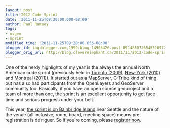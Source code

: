 ```yaml
---
layout: post
title: 2012 Code Sprint
date: '2011-11-25T09:20:00.000-08:00'
author: Paul Ramsey
tags:
- osgeo
- sprint
modified_time: '2011-11-25T09:20:00.056-08:00'
blogger_id: tag:blogger.com,1999:blog-14903426.post-8914858726545510972
blogger_orig_url: http://blog.cleverelephant.ca/2011/11/2012-code-sprint.html
---
```


One of the nerdy highlights of my year is the always the annual North American code sprint (previously held in [Toronto (2009)](http://wiki.osgeo.org/wiki/Toronto_Code_Sprint_2009#Recaps), [New-York (2010)](http://wiki.osgeo.org/wiki/New_York_Code_Sprint_2010#Recaps) and [Montreal (2011)](http://wiki.osgeo.org/wiki/Montreal_Code_Sprint_2011#Announcements.2C_News.2C_Recaps)). It started out as a MapServer, C-Tribe kind of thing, but has also had participants from the OpenLayers and GeoServer community too. Basically, if you have an open source geoproject and a team of more than one, the sprint is an excellent opportunity to get face time and serious progress under your belt.

This year, [the sprint is on Bainbridge Island](http://wiki.osgeo.org/wiki/IslandWood_Code_Sprint_2012) near Seattle and the nature of the venue (all inclusive, room, board, meeting space) means pre-registration is de riguer. So if you're coming, please [register now](http://wiki.osgeo.org/wiki/IslandWood_Code_Sprint_2012#Registration.2C_Participant_Costs). 

